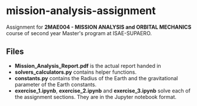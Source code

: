 # mission-analysis-assignment

Assignment for **2MAE004 - MISSION ANALYSIS and ORBITAL MECHANICS** course of second year Master's program at ISAE-SUPAERO.

## Files

- **Mission_Analysis_Report.pdf** is the actual report handed in
- **solvers_calculators.py** contains helper functions.
- **constants.py** contains the Radius of the Earth and the gravitational parameter of the Earth constants.
- **exercise_1.ipynb**, **exercise_2.ipynb** and **exercise_3.ipynb** solve each of the assignment sections. They are in the Jupyter notebook format.